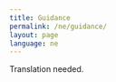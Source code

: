 ```yaml
---
title: Guidance
permalink: /ne/guidance/
layout: page
language: ne
---
```


Translation needed.
